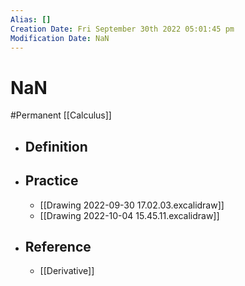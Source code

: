 ```yaml
---
Alias: []
Creation Date: Fri September 30th 2022 05:01:45 pm 
Modification Date: NaN
---
```

# NaN
#Permanent [[Calculus]]

- ## Definition
- ## Practice
	- [[Drawing 2022-09-30 17.02.03.excalidraw]]
	- [[Drawing 2022-10-04 15.45.11.excalidraw]]
- ## Reference
	- [[Derivative]]
